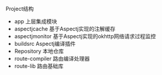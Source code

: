 Project结构
- app 上层集成模块
- aspectjcache 基于Aspectj实现的注解缓存
- aspectjmonitor 基于Aspectj实现的okhttp网络请求过程监控
- buildsrc Aspectj编译插件
- Repository 本地仓库
- route-compiler 路由编译处理器
- route-lib 路由基础库



